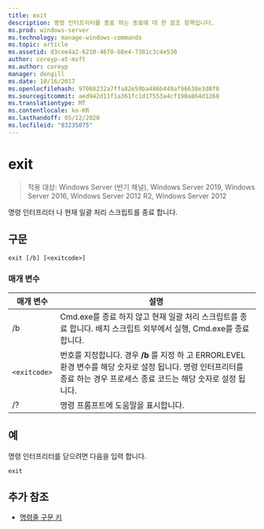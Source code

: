 ```yaml
---
title: exit
description: 명령 인터프리터를 종료 하는 종료에 대 한 참조 항목입니다.
ms.prod: windows-server
ms.technology: manage-windows-commands
ms.topic: article
ms.assetid: d3cee4a2-6210-46f0-b8e4-7381c3c4e530
author: coreyp-at-msft
ms.author: coreyp
manager: dongill
ms.date: 10/16/2017
ms.openlocfilehash: 97068232a7ffa82e59ba486b449af96638e3d8f0
ms.sourcegitcommit: aed942d11f1a361fc1d17553a4cf190a864d1268
ms.translationtype: MT
ms.contentlocale: ko-KR
ms.lasthandoff: 05/12/2020
ms.locfileid: "83235075"
---
```

# <a name="exit"></a>exit

> 적용 대상: Windows Server (반기 채널), Windows Server 2019, Windows Server 2016, Windows Server 2012 R2, Windows Server 2012

명령 인터프리터 나 현재 일괄 처리 스크립트를 종료 합니다.

## <a name="syntax"></a>구문

```
exit [/b] [<exitcode>]
```

### <a name="parameters"></a>매개 변수

| 매개 변수 | 설명 |
| --------- | ----------- |
| /b | Cmd.exe를 종료 하지 않고 현재 일괄 처리 스크립트를 종료 합니다. 배치 스크립트 외부에서 실행, Cmd.exe를 종료 합니다. |
| `<exitcode>` | 번호를 지정합니다. 경우 **/b** 를 지정 하 고 ERRORLEVEL 환경 변수를 해당 숫자로 설정 됩니다. 명령 인터프리터를 종료 하는 경우 프로세스 종료 코드는 해당 숫자로 설정 됩니다. |
| /? | 명령 프롬프트에 도움말을 표시합니다. |

## <a name="examples"></a>예

명령 인터프리터를 닫으려면 다음을 입력 합니다.

```
exit
```

## <a name="additional-references"></a>추가 참조

- [명령줄 구문 키](command-line-syntax-key.md)
